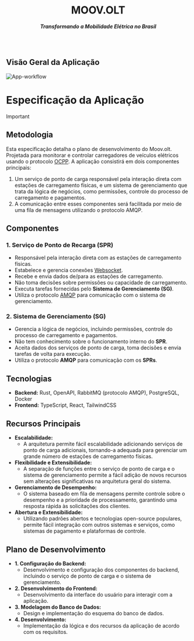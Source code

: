 <div align='center'>

  # MOOV.OLT
  **_Transformando a Mobilidade Elétrica no Brasil_**

</div>

<br>
<br>

## Visão Geral da Aplicação
![App-workflow](https://github.com/FlipSoftware/moov.olt-mvp/assets/66398400/0e6e848c-1ecb-4307-974c-59997179a5a0)

# Especificação da Aplicação

> [!IMPORTANT] 
> ## Metodologia
> Esta especificação detalha o plano de desenvolvimento do Moov.olt. Projetada para monitorar e controlar carregadores de veículos elétricos usando o protocolo [OCPP](https://en.wikipedia.org/wiki/Open_Charge_Point_Protocol). A aplicação consistirá em dois componentes principais: <br>
> 1. Um serviço de ponto de carga responsável pela interação direta com estações de carregamento físicas, e um sistema de gerenciamento que trata da lógica de negócios, como permissões, controle do processo de carregamento e pagamentos. 
> 2. A comunicação entre esses componentes será facilitada por meio de uma fila de mensagens utilizando o protocolo AMQP.

## Componentes
### 1. Serviço de Ponto de Recarga (SPR)
- Responsável pela interação direta com as estações de carregamento físicas.
- Estabelece e gerencia conexões [Websocket](https://pt.wikipedia.org/wiki/WebSocket).
- Recebe e envia dados de/para as estações de carregamento.
- Não toma decisões sobre permissões ou capacidade de carregamento.
- Executa tarefas fornecidas pelo **Sistema de Gerenciamento (SG)**.
- Utiliza o protocolo [AMQP](https://pt.wikipedia.org/wiki/Advanced_Message_Queuing_Protocol) para comunicação com o sistema de gerenciamento.

### 2. Sistema de Gerenciamento (SG)
- Gerencia a lógica de negócios, incluindo permissões, controle do processo de carregamento e pagamentos.
- Não tem conhecimento sobre o funcionamento interno do **SPR**.
- Aceita dados dos serviços de ponto de carga, toma decisões e envia tarefas de volta para execução.
- Utiliza o protocolo **AMQP** para comunicação com os **SPRs**.

## Tecnologias
- **Backend:** Rust, OpenAPI, RabbitMQ (protocolo AMQP), PostgreSQL, Docker
- **Frontend:** TypeScript, React, TailwindCSS

## Recursos Principais
- **Escalabilidade:** 
  - A arquitetura permite fácil escalabilidade adicionando serviços de ponto de carga adicionais, tornando-a adequada para gerenciar um grande número de estações de carregamento físicas.
- **Flexibilidade e Extensibilidade:** 
  - A separação de funções entre o serviço de ponto de carga e o sistema de gerenciamento permite a fácil adição de novos recursos sem alterações significativas na arquitetura geral do sistema.
- **Gerenciamento de Desempenho:**
  - O sistema baseado em fila de mensagens permite controle sobre o desempenho e a prioridade de processamento, garantindo uma resposta rápida às solicitações dos clientes.
- **Abertura e Extensibilidade:**
  - Utilizando padrões abertos e tecnologias open-source populares, permite fácil integração com outros sistemas e serviços, como sistemas de pagamento e plataformas de controle.

## Plano de Desenvolvimento
- **1. Configuração do Backend:**
  -  Desenvolvimento e configuração dos componentes do backend, incluindo o serviço de ponto de carga e o sistema de gerenciamento.
- **2. Desenvolvimento do Frontend:**
  -  Desenvolvimento da interface do usuário para interagir com a aplicação.
- **3. Modelagem do Banco de Dados:**
  -  Design e implementação do esquema do banco de dados.
- **4. Desenvolvimento:**
  -  Implementação da lógica e dos recursos da aplicação de acordo com os requisitos.
